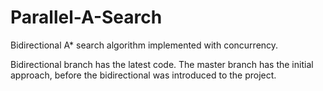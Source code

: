 # Parallel-A-Search

Bidirectional A* search algorithm implemented with concurrency. 

Bidirectional branch has the latest code. The master branch has the initial approach, before 
the bidirectional was introduced to the project. 

